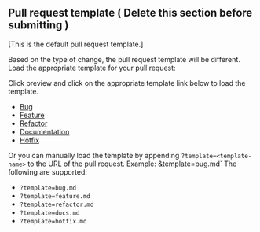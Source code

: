 ## Pull request template ( Delete this section before submitting )

[This is the default pull request template.]

Based on the type of change, the pull request template will be different. Load the appropriate template for your pull request:

Click preview and click on the appropriate template link below to load the template.

- [Bug](?template=bug.md)
- [Feature](?template=feature.md)
- [Refactor](?template=refactor.md)
- [Documentation](?template=docs.md)
- [Hotfix](?template=hotfix.md)

Or you can manually load the template by appending `?template=<template-name>` to the URL of the pull request. Example: &template=bug.md`
The following are supported:

- `?template=bug.md`
- `?template=feature.md`
- `?template=refactor.md`
- `?template=docs.md`
- `?template=hotfix.md`
